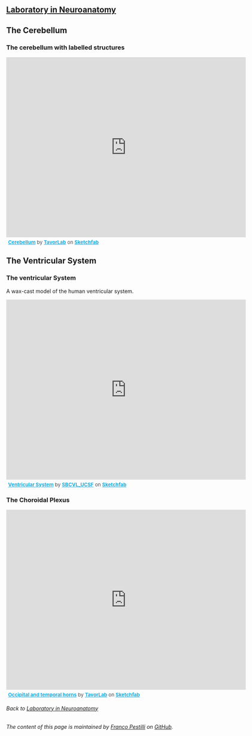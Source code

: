 ## [Laboratory in Neuroanatomy](https://francopestilli.github.io/neuroanatomy-lab/)

## The Cerebellum

### The cerebellum with labelled structures

<div class="sketchfab-embed-wrapper">
    <iframe title="Cerebellum" frameborder="0" allowfullscreen mozallowfullscreen="true" webkitallowfullscreen="true" allow="fullscreen; autoplay; vr" xr-spatial-tracking execution-while-out-of-viewport execution-while-not-rendered web-share width="640" height="480" src="https://sketchfab.com/models/87df9602c1f44b5597abbac4529042bc/embed">
    </iframe>
   <p style="font-size: 13px; font-weight: normal; margin: 5px; color: #4A4A4A;">
        <a href="https://sketchfab.com/3d-models/cerebellum-87df9602c1f44b5597abbac4529042bc?utm_medium=embed&utm_campaign=share-popup&utm_content=87df9602c1f44b5597abbac4529042bc" target="_blank" style="font-weight: bold; color: #1CAAD9;">Cerebellum</a>
        by <a href="https://sketchfab.com/IT_Lab?utm_medium=embed&utm_campaign=share-popup&utm_content=87df9602c1f44b5597abbac4529042bc" target="_blank" style="font-weight: bold; color: #1CAAD9;">TavorLab</a>
        on <a href="https://sketchfab.com?utm_medium=embed&utm_campaign=share-popup&utm_content=87df9602c1f44b5597abbac4529042bc" target="_blank" style="font-weight: bold; color: #1CAAD9;">Sketchfab</a>
    </p>
</div>

## The Ventricular System

### The ventricular System 

A wax-cast model of the human ventricular system.

<div class="sketchfab-embed-wrapper">
    <iframe title="Ventricular System" frameborder="0" allowfullscreen mozallowfullscreen="true" webkitallowfullscreen="true" allow="fullscreen; autoplay; vr" xr-spatial-tracking execution-while-out-of-viewport execution-while-not-rendered web-share width="640" height="480" src="https://sketchfab.com/models/2980db083f3a4f208e11705c8ca3ada2/embed">
    </iframe>
   <p style="font-size: 13px; font-weight: normal; margin: 5px; color: #4A4A4A;">
        <a href="https://sketchfab.com/3d-models/ventricular-system-2980db083f3a4f208e11705c8ca3ada2?utm_medium=embed&utm_campaign=share-popup&utm_content=2980db083f3a4f208e11705c8ca3ada2" target="_blank" style="font-weight: bold; color: #1CAAD9;">Ventricular System</a>
        by <a href="https://sketchfab.com/SBCVL_UCSF?utm_medium=embed&utm_campaign=share-popup&utm_content=2980db083f3a4f208e11705c8ca3ada2" target="_blank" style="font-weight: bold; color: #1CAAD9;">SBCVL_UCSF</a>
        on <a href="https://sketchfab.com?utm_medium=embed&utm_campaign=share-popup&utm_content=2980db083f3a4f208e11705c8ca3ada2" target="_blank" style="font-weight: bold; color: #1CAAD9;">Sketchfab</a>
    </p>
</div>

### The Choroidal Plexus

<div class="sketchfab-embed-wrapper">
    <iframe title="Occipital and temporal horns" frameborder="0" allowfullscreen mozallowfullscreen="true" webkitallowfullscreen="true" allow="fullscreen; autoplay; vr" xr-spatial-tracking execution-while-out-of-viewport execution-while-not-rendered web-share width="640" height="480" src="https://sketchfab.com/models/61ad0d60bfc640fc9678caa93bcb797a/embed">
    </iframe>
   <p style="font-size: 13px; font-weight: normal; margin: 5px; color: #4A4A4A;">
        <a href="https://sketchfab.com/3d-models/occipital-and-temporal-horns-61ad0d60bfc640fc9678caa93bcb797a?utm_medium=embed&utm_campaign=share-popup&utm_content=61ad0d60bfc640fc9678caa93bcb797a" target="_blank" style="font-weight: bold; color: #1CAAD9;">Occipital and temporal horns</a>
        by <a href="https://sketchfab.com/IT_Lab?utm_medium=embed&utm_campaign=share-popup&utm_content=61ad0d60bfc640fc9678caa93bcb797a" target="_blank" style="font-weight: bold; color: #1CAAD9;">TavorLab</a>
        on <a href="https://sketchfab.com?utm_medium=embed&utm_campaign=share-popup&utm_content=61ad0d60bfc640fc9678caa93bcb797a" target="_blank" style="font-weight: bold; color: #1CAAD9;">Sketchfab</a>
    </p>
</div>

###### Back to [Laboratory in Neuroanatomy](https://francopestilli.github.io/neuroanatomy-lab/)

###### The content of this page is maintained by [Franco Pestilli](https://liberalarts.utexas.edu/psychology/faculty/fp4834) on [GitHub](https://github.com/francopestilli/neuroanat-class/edit/main/README.md).
